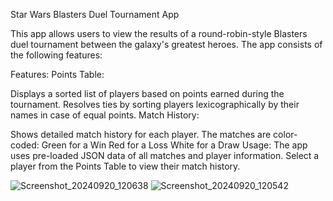 Star Wars Blasters Duel Tournament App

This app allows users to view the results of a round-robin-style Blasters duel tournament between the galaxy's greatest heroes. The app consists of the following features:

Features:
Points Table:

Displays a sorted list of players based on points earned during the tournament.
Resolves ties by sorting players lexicographically by their names in case of equal points.
Match History:

Shows detailed match history for each player.
The matches are color-coded:
Green for a Win
Red for a Loss
White for a Draw
Usage:
The app uses pre-loaded JSON data of all matches and player information.
Select a player from the Points Table to view their match history.

![Screenshot_20240920_120638](https://github.com/user-attachments/assets/fb9b640f-890a-4d98-8d8b-4f7795190002) ![Screenshot_20240920_120542](https://github.com/user-attachments/assets/09bf8649-80c3-4106-8789-4afd553d7292)


